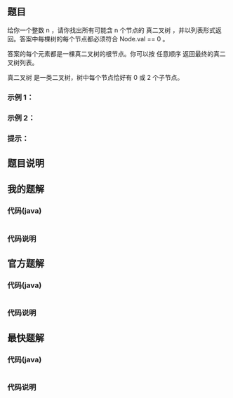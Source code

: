 ## 题目
给你一个整数 n ，请你找出所有可能含 n 个节点的 真二叉树 ，并以列表形式返回。答案中每棵树的每个节点都必须符合 Node.val == 0 。

答案的每个元素都是一棵真二叉树的根节点。你可以按 任意顺序 返回最终的真二叉树列表。

真二叉树 是一类二叉树，树中每个节点恰好有 0 或 2 个子节点。
### 示例 1：

### 示例 2：

### 提示：

## 题目说明

## 我的题解
### 代码(java)
```java

```
### 代码说明

## 官方题解
### 代码(java)
```java

```
### 代码说明

## 最快题解
### 代码(java)
```java
```
### 代码说明
